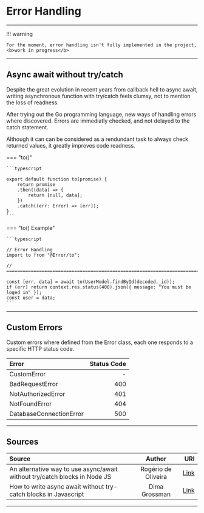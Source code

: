 # Error Handling

<hr/>
!!! warning

    For the moment, error handling isn't fully implemented in the project,<b>work in progress</b>

<hr/>

## Async await without try/catch

Despite the great evolution in recent years from callback hell to async await, writing asynchronous function with try/catch feels clumsy, not to mention the loss of readness.

After trying out the Go programming language, new ways of handling errors where discovered. Errors are immediatly checked, and not delayed to the catch statement.

Although it can can be considered as a rendundant task to always check returned values, it greatly improves code readness.

=== "to()"

    ```typescript

    export default function to(promise) {
        return promise
        .then((data) => {
            return [null, data];
        })
        .catch((err: Error) => [err]);
    }
    ```

=== "to() Example"

    ```typescript

    // Error Handling
    import to from "@Error/to";

    // ==============================================================================

    const [err, data] = await to(UserModel.findById(decoded._id));
    if (err) return context.res.status(400).json({ message: "You must be loged in" });
    const user = data;
    ```

<hr/>

## Custom Errors

Custom errors where defined from the Error class, each one responds to a specific HTTP status code.

| Error                   | Status Code |
| :---------------------- | ----------: |
| CustomError             |           - |
| BadRequestError         |         400 |
| NotAuthorizedError      |         401 |
| NotFoundError           |         404 |
| DatabaseConnectionError |         500 |

<hr/>

## Sources

| Source                                                                    |       Author        |                                                                                                                               URI |
| :------------------------------------------------------------------------ | :-----------------: | --------------------------------------------------------------------------------------------------------------------------------: |
| An alternative way to use async/await without try/catch blocks in Node JS | Rogério de Oliveira | [Link](https://rogerio-oliveira.medium.com/an-alternative-way-to-use-async-await-without-try-catch-blocks-in-node-js-3eac93fd8e1) |
| How to write async await without try-catch blocks in Javascript           |    Dima Grossman    |                                 [Link](https://blog.grossman.io/how-to-write-async-await-without-try-catch-blocks-in-javascript/) |

<hr/>

